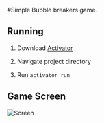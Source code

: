#Simple Bubble breakers game.

## Running

1. Download [Activator](https://www.lightbend.com/activator/download)

2. Navigate project directory

3. Run ```activator run```

## Game Screen

![Screen](https://s24.postimg.org/q1c78h8g5/screen.png)
